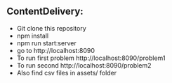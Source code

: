 ContentDelivery:
------------------
* Git clone this repository
* npm install
* npm run start:server
* go to http://localhost:8090
* To run first problem http://localhost:8090/problem1
* To run second http://localhost:8090/problem2
* Also find csv files in assets/ folder

